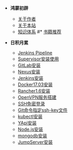 * **鸿蒙初辟**
    * [关于作者](about.md)
    * [关于本站](website.md)
    * [知识体系](knowledge.md)
    #* [书籍推荐](book.md)
  
* **日积月累**
    * [Jenkins Pipeline](jenkins-pipeline.md)
    * [Supervisor安装使用](supervisor.md)
    * [GitLab安装](gitlab.md)
    * [Nexus安装](nexus.md)
    * [Jenkins安装](jenkins.md)
    * [Docker17.03安装](docker17.03.md)
    * [Rancher1.6安装](rancher1.6.md)
    * [OpenVPN服务搭建](openvpn.md)
    * [SSH免密登录](ssh-key.md)
    * [Git命令指定ssh-key文件](git-special-ssh-key.md)
    * [kubectl安装](kubectl.md)
    * [YApi安装](yapi.md)
    * [Node.js安装](nodejs.md)
    * [mongodb安装](mongodb.md)
    * [JumpServer安装](jumpserver.md)
    